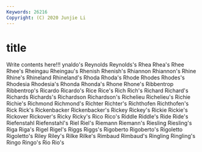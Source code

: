 ```yaml
---
Keywords: 26216
Copyright: (C) 2020 Junjie Li
---
```


# title

Write contents here!!!
ynaldo's 
Reynolds 
Reynolds's 
Rhea 
Rhea's 
Rhee 
Rhee's
Rheingau 
Rheingau's 
Rhenish 
Rhenish's 
Rhiannon 
Rhiannon's 
Rhine 
Rhine's 
Rhineland 
Rhineland's
Rhoda 
Rhoda's 
Rhode 
Rhodes 
Rhodes's 
Rhodesia 
Rhodesia's 
Rhonda 
Rhonda's 
Rhone
Rhone's 
Ribbentrop 
Ribbentrop's 
Ricardo 
Ricardo's 
Rice 
Rice's 
Rich 
Rich's 
Richard
Richard's 
Richards 
Richards's 
Richardson 
Richardson's 
Richelieu 
Richelieu's 
Richie 
Richie's 
Richmond
Richmond's 
Richter 
Richter's 
Richthofen 
Richthofen's 
Rick 
Rick's 
Rickenbacker 
Rickenbacker's 
Rickey
Rickey's 
Rickie 
Rickie's 
Rickover 
Rickover's 
Ricky 
Ricky's 
Rico 
Rico's 
Riddle
Riddle's 
Ride 
Ride's 
Riefenstahl 
Riefenstahl's 
Riel 
Riel's 
Riemann 
Riemann's 
Riesling
Riesling's 
Riga 
Riga's 
Rigel 
Rigel's 
Riggs 
Riggs's 
Rigoberto 
Rigoberto's 
Rigoletto
Rigoletto's 
Riley 
Riley's 
Rilke 
Rilke's 
Rimbaud 
Rimbaud's 
Ringling 
Ringling's 
Ringo
Ringo's 
Rio 
Rio's 
